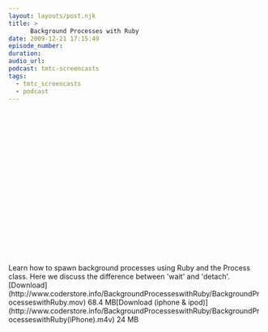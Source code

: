 ```yaml
---
layout: layouts/post.njk
title: >
      Background Processes with Ruby
date: 2009-12-21 17:15:49
episode_number: 
duration: 
audio_url: 
podcast: tmtc-screencasts
tags: 
  - tmtc_screencasts
  - podcast
---
```


<object width="540" height="304"><param name="allowfullscreen" value="true">
<param name="allowscriptaccess" value="always">
<param name="movie" value="http://vimeo.com/moogaloop.swf?clip_id=8314241&amp;server=vimeo.com&amp;show_title=0&amp;show_byline=0&amp;show_portrait=0&amp;color=00ADEF&amp;fullscreen=1">
<embed src="http://vimeo.com/moogaloop.swf?clip_id=8314241&amp;server=vimeo.com&amp;show_title=0&amp;show_byline=0&amp;show_portrait=0&amp;color=00ADEF&amp;fullscreen=1" type="application/x-shockwave-flash" allowfullscreen="true" allowscriptaccess="always" width="540" height="304"></embed></object>Learn how to spawn background processes using Ruby and the Process class. Here we discuss the difference between 'wait' and 'detach'.[Download](http://www.coderstore.info/BackgroundProcesseswithRuby/BackgroundProcesseswithRuby.mov) 68.4 MB[Download (iphone & ipod)](http://www.coderstore.info/BackgroundProcesseswithRuby/BackgroundProcesseswithRuby(iPhone).m4v) 24 MB
